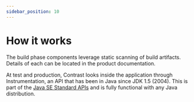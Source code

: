 ```yaml
---
sidebar_position: 10
---
```


# How it works

The build phase components leverage static scanning of build artifacts. Details of each can be located in the product documentation.

At test and production, Contrast looks inside the application through Instrumentation, an API that has been in Java since JDK 1.5 (2004). This is part of the [Java SE Standard APIs](https://docs.oracle.com/en/java/javase/17/docs/api/java.instrument/java/lang/instrument/package-summary.html) and is fully functional with any Java distribution.